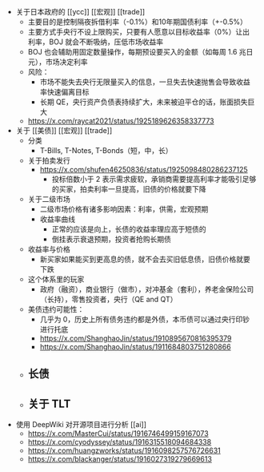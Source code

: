 - 关于日本政府的 [[ycc]] [[宏观]] [[trade]]
	- 主要目的是控制隔夜拆借利率（-0.1%）和10年期国债利率（+-0.5%）
	- 主要方式手央行不设上限购买，只要有人愿意以目标收益率（0%）让出利率，BOJ 就会不断吸纳，压低市场收益率
	- BOJ 也会辅助用固定数量操作，每期预设要买入的金额（如每周 1.6 兆日元），市场决定利率
	- 风险：
		- 市场不能失去央行无限量买入的信息，一旦失去快速抛售会导致收益率快速偏离目标
		- 长期 QE，央行资产负债表持续扩大，未来被迫平仓的话，账面损失巨大
	- https://x.com/raycat2021/status/1925189626358337773
- 关于 [[美债]] [[宏观]] [[trade]]
	- 分类
		- T-Bills, T-Notes, T-Bonds（短，中，长）
	- 关于拍卖发行
		- https://x.com/shufen46250836/status/1925098480286237125
			- 投标倍数小于 2 表示需求疲软，承销商需要提高利率才能吸引足够的买家，拍卖利率一旦提高，旧债的价格就要下降
	- 关于二级市场
		- 二级市场价格有诸多影响因素：利率，供需，宏观预期
		- 收益率曲线
			- 正常的应该是向上，长债的收益率理应高于短债的
			- 倒挂表示衰退预期，投资者抢购长期债
	- 收益率与价格
		- 新买家如果能买到更高息的债，就不会去买旧低息债，旧债价格就要下跌
	- 这个体系里的玩家
		- 政府（融资），商业银行（做市），对冲基金（套利），养老金保险公司（长持），零售投资者，央行（QE and QT）
	- 美债违约可能性：
		- 几乎为 0，历史上所有债务违约都是外债，本币债可以通过央行印钞进行托底
		- https://x.com/ShanghaoJin/status/1910895670816395379
		- https://x.com/ShanghaoJin/status/1911684803751280866
	- 长债
		-
	- 关于 TLT
		-
- 使用 DeepWiki 对开源项目进行分析 [[ai]]
	- https://x.com/MasterCui/status/1916746499159167073
	- https://x.com/cyodyssey/status/1916315518094684338
	- https://x.com/huangzworks/status/1916098257576726631
	- https://x.com/blackanger/status/1916027319279669613